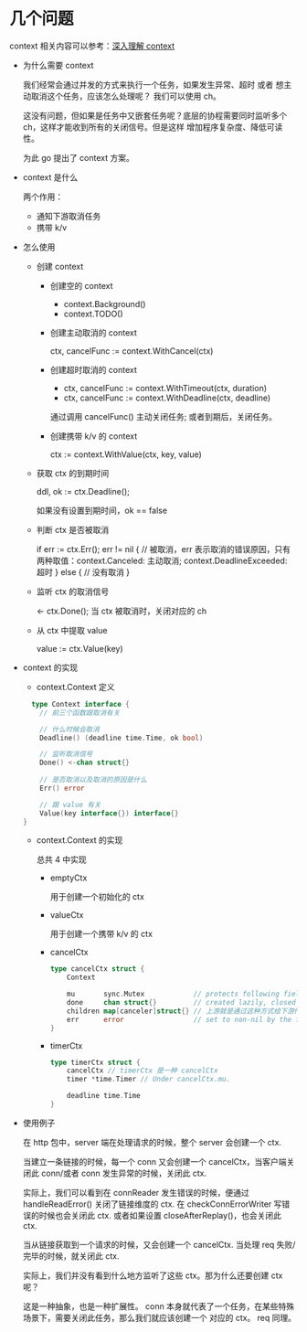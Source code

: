# 几个问题

context 相关内容可以参考：[深入理解 context](https://www.zhihu.com/tardis/zm/art/110085652?source_id=1005)

- 为什么需要 context

    我们经常会通过并发的方式来执行一个任务，如果发生异常、超时 或者 想主动取消这个任务，应该怎么处理呢？
我们可以使用 ch。
  
    这没有问题，但如果是任务中又嵌套任务呢？底层的协程需要同时监听多个 ch，这样才能收到所有的关闭信号。但是这样
  增加程序复杂度、降低可读性。
  
    为此 go 提出了 context 方案。
  
- context 是什么
  
    两个作用：
        
    - 通知下游取消任务
    - 携带 k/v
    

- 怎么使用
    
    - 创建 context
        - 创建空的 context
        
            - context.Background()
            - context.TODO()
        
        - 创建主动取消的 context
        
            ctx, cancelFunc := context.WithCancel(ctx)
        
        - 创建超时取消的 context
        
            - ctx, cancelFunc := context.WithTimeout(ctx, duration)
            - ctx, cancelFunc := context.WithDeadline(ctx, deadline)
    
            通过调用 cancelFunc() 主动关闭任务; 或者到期后，关闭任务。
        
        - 创建携带 k/v 的 context
        
            ctx := context.WithValue(ctx, key, value)
    
    - 获取 ctx 的到期时间
        
        ddl, ok := ctx.Deadline();
        
        如果没有设置到期时间，ok == false
      
    - 判断 ctx 是否被取消
        
        if err := ctx.Err(); err != nil {
            // 被取消，err 表示取消的错误原因，只有两种取值：context.Canceled: 主动取消; context.DeadlineExceeded: 超时
        } else {
            // 没有取消
        }
        
    - 监听 ctx 的取消信号
    
        <- ctx.Done(); 当 ctx 被取消时，关闭对应的 ch
      
    - 从 ctx 中提取 value
    
        value := ctx.Value(key)
    
- context 的实现

    - context.Context 定义
    ```go
      type Context interface {
        // 前三个函数跟取消有关
  
	    // 什么时候会取消
	    Deadline() (deadline time.Time, ok bool)
  
        // 监听取消信号
        Done() <-chan struct{}
        
        // 是否取消以及取消的原因是什么
        Err() error
  
        // 跟 value 有关
        Value(key interface{}) interface{}
    }  
    ```
  
    - context.Context 的实现
    
        总共 4 中实现
    
        - emptyCtx
    
            用于创建一个初始化的 ctx
    
        - valueCtx
    
            用于创建一个携带 k/v 的 ctx
    
        - cancelCtx
            
            ```go
            type cancelCtx struct {
                Context
            
                mu       sync.Mutex            // protects following fields
                done     chan struct{}         // created lazily, closed by first cancel call
                children map[canceler]struct{} // 上游就是通过这种方式给下游传递 cancel 信号的
                err      error                 // set to non-nil by the first cancel call
            }
            ```
        - timerCtx
    
            ```go
            type timerCtx struct {
                cancelCtx // timerCtx 是一种 cancelCtx
                timer *time.Timer // Under cancelCtx.mu.
            
                deadline time.Time
            }
    
            ```
          
- 使用例子

    在 http 包中，server 端在处理请求的时候，整个 server 会创建一个 ctx.
  
    当建立一条链接的时候，每一个 conn 又会创建一个 cancelCtx，当客户端关闭此 conn/或者 conn 发生异常的时候，关闭此 ctx.

    实际上，我们可以看到在 connReader 发生错误的时候，便通过 handleReadError() 关闭了链接维度的 ctx. 在 checkConnErrorWriter 
写错误的时候也会关闭此 ctx. 或者如果设置 closeAfterReplay()，也会关闭此 ctx.
  
    当从链接获取到一个请求的时候，又会创建一个 cancelCtx. 当处理 req 失败/完毕的时候，就关闭此 ctx.
  
    实际上，我们并没有看到什么地方监听了这些 ctx。那为什么还要创建 ctx 呢？
  
    这是一种抽象，也是一种扩展性。 conn 本身就代表了一个任务，在某些特殊场景下，需要关闭此任务，那么我们就应该创建一个
  对应的 ctx。 req 同理。
